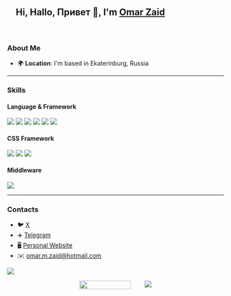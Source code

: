 <div align="start" style="background-image: url('https://pic.longtao.fun/pics/24/8712160154167691113610916885165716016931_gopic_.gif'); background-size: cover; background-position: center; padding: 20px;">
    <h2>Hi, Hallo, Привет 👋, I'm <a href="https://altricade.tech">Omar Zaid</a></h3>
</div>

### About Me

* 🌍 **Location**: I'm based in Ekaterinburg, Russia  
---
### Skills

#### Language & Framework

[![](https://img.shields.io/badge/-TypeScript-000?style=flat&logo=TypeScript)](https://github.com/altricade)
[![](https://img.shields.io/badge/-Next.js-000?style=flat&logo=Next.js)](https://github.com/altricade)
[![](https://img.shields.io/badge/-Nuxt.js-000?style=flat&logo=Nuxt.js)](https://github.com/altricade)
[![](https://img.shields.io/badge/-React.js-000?style=flat&logo=React)](https://github.com/altricade)
[![](https://img.shields.io/badge/-Vue.js-000?style=flat&logo=Vue.js)](https://github.com/altricade)
[![](https://img.shields.io/badge/-Node.js-000?style=flat&logo=Node.js)](https://github.com/altricade)

#### CSS Framework

[![](https://img.shields.io/badge/-TailwindCSS-000?style=flat&logo=TailwindCSS)](https://github.com/altricade)
[![](https://img.shields.io/badge/-shadcn/ui-000?style=flat&logo=shadcnui)](https://github.com/altricade)
[![](https://img.shields.io/badge/-Sass-000?style=flat&logo=Sass)](https://github.com/altricade)

#### Middleware

[![](https://img.shields.io/badge/-Docker-000?style=flat&logo=docker)](https://github.com/altricade)

---

### Contacts

- 🐦​  [X](https://x.com/altricade)
- ✈️​  [Telegram](https://t.me/altricade)
- 🖥️  [Personal Website](https://altricade.tech)
- ✉️  [omar.m.zaid@hotmail.com](mailto:omar.m.zaid@hotmail.com)

![](https://hit.yhype.me/github/profile?user_id=32971013)

<div style="display: flex; justify-content: center; gap: 2rem">
     <img src="https://komarev.com/ghpvc/?username=altricade&color=green"  width="120" height="20"/>    
     <a href="https://wakatime.com/@ed15a69e-5f2b-4422-bafd-950da82f627b">
         <img src="https://wakatime.com/badge/user/ed15a69e-5f2b-4422-bafd-950da82f627b.svg" />
     </a>
</div>
